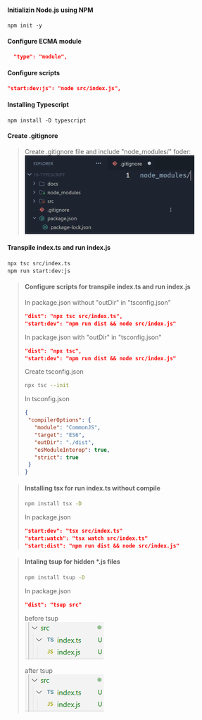 #### Initializin Node.js using NPM
```shell
npm init -y
```
#### Configure ECMA module
```json
  "type": "module",
```
#### Configure scripts
```json
"start:dev:js": "node src/index.js",
```
#### Installing Typescript
```prompt
npm install -D typescript
```
#### Create .gitignore
>Create .gitignore file and include "node_modules/" foder:\
![index.ts and index.js](./downloads/img2.png)

#### Transpile index.ts and run index.js
```bash
npx tsc src/index.ts
npm run start:dev:js
```
 >#### Configure scripts for transpile index.ts and run index.js
>
> In package.json without "outDir" in "tsconfig.json"
>```json
>"dist": "npx tsc src/index.ts",
>"start:dev": "npm run dist && node src/index.js"
>```
> In package.json with "outDir" in "tsconfig.json"
>```json
>"dist": "npx tsc",
>"start:dev": "npm run dist && node src/index.js"
>```
> Create tsconfig.json
>```bash
>npx tsc --init
>```
> In tsconfig.json
>```json
> {
>  "compilerOptions": {
>    "module": "CommonJS",
>    "target": "ES6", 
>    "outDir": "./dist",
>    "esModuleInterop": true,
>    "strict": true
>  }
>}

> #### Installing tsx for run index.ts without compile
>
>```bash
>npm install tsx -D
>```
> In package.json
>```json
>"start:dev": "tsx src/index.ts"
>"start:watch": "tsx watch src/index.ts"
>"start:dist": "npm run dist && node src/index.js"
>```

> #### Intaling tsup for hidden *.js files
>```bash
>npm install tsup -D
>```
> In package.json
>```json
>"dist": "tsup src"
>```
>
>before tsup\
>![index.ts and index.js](./downloads/img1.png)
>
>after tsup\
>![index.ts and index.js](./downloads/img1.png)
>
>


